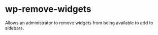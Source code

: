 wp-remove-widgets
=================

Allows an administrator to remove widgets from being available to add to sidebars.